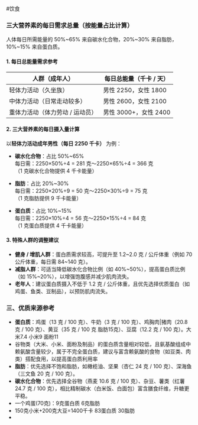 #饮食

### 三大营养素的每日需求总量（按能量占比计算）

人体每日所需能量的 50%~65% 来自碳水化合物，20%~30% 来自脂肪，10%~15% 来自蛋白质。
#### 1. 每日总能量需求参考

| 人群（成年人）           | 每日总能量（千卡 / 天）    |
| ----------------- | ---------------- |
| 轻体力活动（久坐族）        | 男性 2250，女性 1800  |
| 中体力活动（日常走动较多）     | 男性 2600，女性 2100  |
| 重体力活动（体力劳动 / 运动员） | 男性 3000+，女性 2400 |
#### 2. 三大营养素的每日摄入量计算

以**轻体力活动成年男性（每日 2250 千卡）** 为例：

  

- **碳水化合物**：占比 50%~65%  
    每日需：2250×50%÷4 = 281 克～2250×65%÷4 = 366 克  
    （1 克碳水化合物提供 4 千卡能量）
    
- **脂肪**：占比 20%~30%  
    每日需：2250×20%÷9 = 50 克～2250×30%÷9 = 75 克  
    （1 克脂肪提供 9 千卡能量）
    
- **蛋白质**：占比 10%~15%  
    每日需：2250×10%÷4 = 56 克～2250×15%÷4 = 84 克  
    （1 克蛋白质提供 4 千卡能量）
    

#### 3. 特殊人群的调整建议

- **健身 / 增肌人群**：蛋白质需求较高，可提升至 1.2~2.0 克 / 公斤体重（例如 70 公斤体重，每日需 84~140 克）。
- **减脂人群**：可适当降低碳水化合物比例（如 40%~50%），提高蛋白质比例（如 15%~20%），以增强饱腹感并减少肌肉流失。
- **老年人**：建议蛋白质摄入不低于 1.2 克 / 公斤体重，且优先选择优质蛋白（如鸡蛋、鱼类、豆制品），以预防肌肉流失。

### 三、优质来源参考

- **蛋白质**：鸡蛋（13 克 / 100 克）、牛奶（3 克 / 100 克）、鸡胸肉|猪肉（20.8 克 / 100 克）、黄豆（35 克 / 100 克  脂肪15克）、豆腐（12.2 克 / 100 克）。大米7.4 小米9 面粉11 
- 谷物类（大米、小米、面粉及制品）的蛋白质含量相对较低，且氨基酸组成中赖氨酸含量较少，属于不完全蛋白质，建议与富含赖氨酸的食物（如豆类、肉类）搭配食用，以提高蛋白质利用率
- **脂肪**：优先选择不饱和脂肪，如橄榄油、坚果（杏仁 24 克 / 100 克）、深海鱼（三文鱼 20 克 / 100 克）。
- **碳水化合物**：优先选择全谷物（燕麦 10.6 克 / 100 克）、杂豆、薯类（红薯 24.7 克 / 100 克），相比精制碳水（白米饭、白面包）富含膳食纤维，升糖更平稳。
- 一个鸡蛋(70克)：9克蛋白质 6克脂肪
- 150克小米+200克大豆=1400千卡  83蛋白质 30脂肪
- 